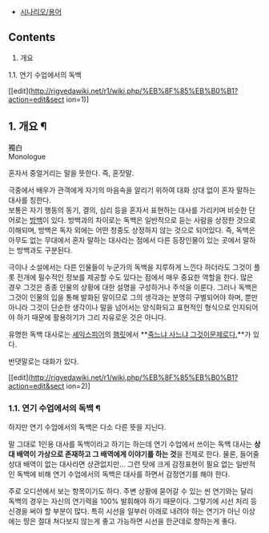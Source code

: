   * [시나리오/용어](%EC%8B%9C%EB%82%98%EB%A6%AC%EC%98%A4/%EC%9A%A9%EC%96%B4.md)

## Contents

    

1. 개요 
    

1.1. 연기 수업에서의 독백

[[edit](http://rigvedawiki.net/r1/wiki.php/%EB%8F%85%EB%B0%B1?action=edit&sect
ion=1)]

## 1. 개요 ¶

獨白  
Monologue

  

혼자서 중얼거리는 말을 뜻한다. 즉, 혼잣말.

  

극중에서 배우가 관객에게 자기의 마음속을 알리기 위하여 대화 상대 없이 혼자 말하는 대사를 칭한다.  
보통은 자기 행동의 동기, 결의, 심리 등을 혼자서 표현하는 대사를 가리키며 비슷한 단어로는
[방백](%EB%B0%A9%EB%B0%B1.md)이 있다. 방백과의 차이로는 독백은 일반적으로 듣는 사람을 상정한 것으로 이해되며,
방백은 독자 외에는 어떤 청중도 상정하지 않는 것으로 되어있다. 즉, 독백은 아무도 없는 무대에서 혼자 말하는 대사라는 점에서 다른
등장인물이 있는 곳에서 말하는 방백과도 구분된다.

  

극이나 소설에서는 다른 인물들이 누군가의 독백을 지루하게 느낀다 하더라도 그것이 플롯 전개에 필수적인 정보를 제공할 수도 있다는 점에서 매우
중요한 역할을 한다. 많은 경우 그것은 종종 인물의 상황에 대한 설명을 구성하거나 주석을 이룬다. 그러나 독백은 그것이 인물의 입을 통해
발화된 말이므로 그의 생각과는 분명히 구별되어야 하며, 뿐만 아니라 그것이 단순한 생각이나 말을 넘어서는 양식화되고 표현적인 형식으로
인지되어야 하기 때문에 활용하기가 그리 자유로운 것은 아니다.

  

유명한 독백 대사로는 [셰익스피어](%EC%85%B0%EC%9D%B5%EC%8A%A4%ED%94%BC%EC%96%B4.md)의
[햄릿](%ED%96%84%EB%A6%BF.md)에서 **[죽느냐 사느냐 그것이문제로다.](%ED%96%84%EB%A6%BF#s-2.3.md)**가 있다.

  

반댓말로는 대화가 있다.

  

[[edit](http://rigvedawiki.net/r1/wiki.php/%EB%8F%85%EB%B0%B1?action=edit&sect
ion=2)]

### 1.1. 연기 수업에서의 독백 ¶

하지만 연기 수업에서의 독백은 다소 다른 뜻을 지닌다.

  

말 그대로 1인용 대사를 독백이라고 하기는 하는데 연기 수업에서 쓰이는 독백 대사는 **상대 배역이 가상으로 존재하고 그 배역에게 이야기를
하는 것**을 전제로 한다. 물론, 들어줄 상대 배역이 없는 대사라면 상관없지만... 그런 탓에 크게 감정표현이 필요 없는 일반적인 독백에
비해 연기 수업에서의 독백은 대사를 하면서 감정연기를 해야 한다.

  

주로 오디션에서 보는 항목이기도 하다. 주변 상황에 묻어갈 수 있는 씬 연기와는 달리 독백의 경우는 자신의 연기력을 100% 발휘해야 하기
때문이다. 그렇기에 시선 처리 등 신경을 써야 할 부분이 많다. 특히 시선을 일부러 아래로 내려야 하는 연기가 아닌 이상에는 땅은 절대
쳐다보지 않는게 좋고 가능하면 시선을 한군데로 향하는게 좋다.

  

